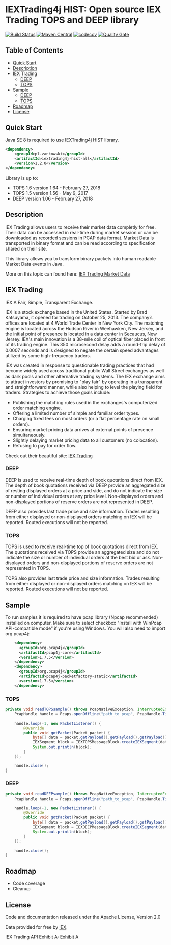 # IEXTrading4j HIST: Open source IEX Trading TOPS and DEEP library

[![Build Status](https://travis-ci.org/WojciechZankowski/iextrading4j-hist.svg?branch=master)](https://travis-ci.org/WojciechZankowski/iextrading4j-hist)
[![Maven Central](https://maven-badges.herokuapp.com/maven-central/pl.zankowski/iextrading4j-hist-all/badge.svg)](https://search.maven.org/#search%7Cga%7C1%7Cg%3A%22pl.zankowski%22%20AND%20a%3A%22iextrading4j-hist-all%22)
[![codecov](https://codecov.io/gh/WojciechZankowski/iextrading4j-hist/branch/master/graph/badge.svg)](https://codecov.io/gh/WojciechZankowski/iextrading4j-hist)
[![Quality Gate](https://sonarcloud.io/api/project_badges/measure?project=pl.zankowski%3Aiextrading4j-hist&metric=alert_status)](https://sonarcloud.io/dashboard/index/pl.zankowski:iextrading4j-hist)

## Table of Contents

* [Quick Start](#quick-start)
* [Description](#description)  
* [IEX Trading](#iex-trading)
  * [DEEP](#deep)
  * [TOPS](#tops)
* [Sample](#sample)
  * [DEEP](#deep)
  * [TOPS](#tops)
* [Roadmap](#roadmap)
* [License](#license)

## Quick Start

Java SE 8 is required to use IEXTrading4j HIST library.

```xml
<dependency>
	<groupId>pl.zankowski</groupId>
	<artifactId>iextrading4j-hist-all</artifactId>
	<version>1.2.0</version>
</dependency>
```

Library is up to:

* TOPS 1.6 version 1.64 - February 27, 2018
* TOPS 1.5 version 1.56 - May 9, 2017
* DEEP version 1.06 - February 27, 2018

## Description

IEX Trading allows users to receive their market data completly for free. Their data can be accessed in real-time during market session or can be downloaded as recorded sessions in PCAP data format. Market Data is transported in binary format and can be read according to specification shared on their site. 

This library allows you to transform binary packets into human readable Market Data events in Java.

More on this topic can found here: [IEX Trading Market Data](https://www.iextrading.com/trading/market-data/)

## IEX Trading

IEX A Fair, Simple, Transparent Exchange.

IEX is a stock exchange based in the United States. Started by Brad Katsuyama, it opened for trading on October 25, 2013. The company’s offices are located at 4 World Trade Center in New York City. The matching engine is located across the Hudson River in Weehawken, New Jersey, and the initial point of presence is located in a data center in Secaucus, New Jersey. IEX's main innovation is a 38-mile coil of optical fiber placed in front of its trading engine. This 350 microsecond delay adds a round-trip delay of 0.0007 seconds and is designed to negate the certain speed advantages utilized by some high-frequency traders.

IEX was created in response to questionable trading practices that had become widely used across traditional public Wall Street exchanges as well as dark pools and other alternative trading systems. The IEX exchange aims to attract investors by promising to "play fair" by operating in a transparent and straightforward manner, while also helping to level the playing field for traders. Strategies to achieve those goals include:

* Publishing the matching rules used in the exchanges's computerized order matching engine.
* Offering a limited number of simple and familiar order types.
* Charging fixed fees on most orders (or a flat percentage rate on small orders).
* Ensuring market pricing data arrives at external points of presence simultaneously.
* Slightly delaying market pricing data to all customers (no colocation).
* Refusing to pay for order flow.

Check out their beautiful site: [IEX Trading](https://iextrading.com/)

### DEEP

DEEP is used to receive real-time depth of book quotations direct from IEX. The depth of book quotations received via DEEP provide an aggregated size of resting displayed orders at a price and side, and do not indicate the size or number of individual orders at any price level. Non-displayed orders and non-displayed portions of reserve orders are not represented in DEEP.

DEEP also provides last trade price and size information. Trades resulting from either displayed or non-displayed orders matching on IEX will be reported. Routed executions will not be reported.

### TOPS

TOPS is used to receive real-time top of book quotations direct from IEX. The quotations received via TOPS provide an aggregated size and do not indicate the size or number of individual orders at the best bid or ask. Non-displayed orders and non-displayed portions of reserve orders are not represented in TOPS.

TOPS also provides last trade price and size information. Trades resulting from either displayed or non-displayed orders matching on IEX will be reported. Routed executions will not be reported.

## Sample

To run samples it is required to have pcap library (Npcap recommended) installed on computer. Make sure to select checkbox "Install with WinPcap API-compatible mode" if you're using Windows.
You will also need to import org.pcap4j:
```xml
    <dependency>
      <groupId>org.pcap4j</groupId>
      <artifactId>pcap4j-core</artifactId>
      <version>1.7.5</version>
    </dependency>
    <dependency>
      <groupId>org.pcap4j</groupId>
      <artifactId>pcap4j-packetfactory-static</artifactId>
      <version>1.7.5</version>
    </dependency>
```

### TOPS

```java 
private void readTOPSsample() throws PcapNativeException, InterruptedException, NotOpenException {
    PcapHandle handle = Pcaps.openOffline("path_to_pcap", PcapHandle.TimestampPrecision.NANO);

    handle.loop(-1, new PacketListener() {
        @Override
        public void gotPacket(Packet packet) {
            byte[] data = packet.getPayload().getPayload().getPayload().getRawData();
            IEXSegment block = IEXTOPSMessageBlock.createIEXSegment(data);
            System.out.println(block);
        }
    });

    handle.close();
}
```

### DEEP

```java
private void readDEEPsample() throws PcapNativeException, InterruptedException, NotOpenException {
    PcapHandle handle = Pcaps.openOffline("path_to_pcap", PcapHandle.TimestampPrecision.NANO);

    handle.loop(-1, new PacketListener() {
        @Override
        public void gotPacket(Packet packet) {
            byte[] data = packet.getPayload().getPayload().getPayload().getRawData();
            IEXSegment block = IEXDEEPMessageBlock.createIEXSegment(data);
            System.out.println(block);
        }
    });

    handle.close();
}
```

## Roadmap

* Code coverage
* Cleanup

## License

Code and documentation released under the Apache License, Version 2.0

Data provided for free by [IEX](https://iextrading.com/developer).

IEX Trading API Exhibit A: [Exhibit A](https://iextrading.com/api-exhibit-a)
